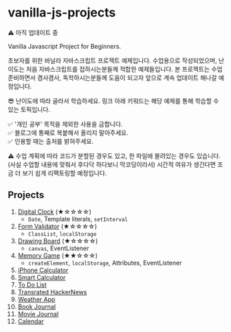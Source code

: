 # vanilla-js-projects

⚠️ 아직 업데이트 중

Vanilla Javascript Project for Beginners.  

초보자를 위한 바닐라 자바스크립트 프로젝트 예제입니다. 수업용으로 작성되었으며, 난이도는 처음 자바스크립트를 접하시는분들께 적합한 예제들입니다. 본 프로젝트는 수업 준비하면서 겸사겸사, 독학하시는분들께 도움이 되고자 앞으로 계속 업데이트 해나갈 예정입니다.

😎 난이도에 따라 골라서 학습하세요. 링크 아래 키워드는 해당 예제를 통해 학습할 수 있는 토픽입니다.

✅  '개인 공부' 목적을 제외한 사용을 금합니다.  
✅  블로그에 통째로 복붙해서 올리지 말아주세요.  
✅  인용할 때는 출처를 밝혀주세요.  

⚠️ 수업 계획에 따라 코드가 분할된 경우도 있고, 한 파일에 몰려있는 경우도 있습니다. (사실 수업할 내용에 맞춰서 후다닥 하다보니 막코딩이라서) 시간적 여유가 생긴다면 조금 더 보기 쉽게 리팩토링할 예정입니다.

## Projects

1. [Digital Clock](https://github.com/coach-oox/digital-clock) (★☆☆☆☆)
    - `Date`, Template literals, `setInterval`
2. [Form Validator](https://github.com/coach-oox/form-validation) (★☆☆☆☆)
    - `ClassList`, `localStorage`
3. [Drawing Board](https://github.com/coach-oox/simple-drawing-board) (★☆☆☆☆)
    - `canvas`, EventListener
4. [Memory Game](https://github.com/coach-oox/memory-game) (★★☆☆☆)
    - `createElement`, `localStorage`, Attributes, EventListener
5. [iPhone Calculator]()
6. [Smart Calculator]()
7. [To Do List]()
8. [Transrated HackerNews]()
9. [Weather App]()
10. [Book Journal]()
11. [Movie Journal]()
12. [Calendar]()
